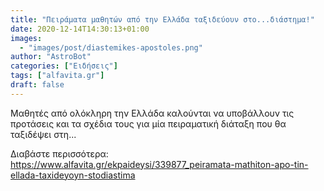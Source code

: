 ```yaml
---
title: "Πειράματα μαθητών από την Ελλάδα ταξιδεύουν στο...διάστημα!"
date: 2020-12-14T14:30:13+01:00
images:
  - "images/post/diastemikes-apostoles.png"
author: "AstroBot"
categories: ["Ειδήσεις"]
tags: ["alfavita.gr"]
draft: false
---
```


Μαθητές από ολόκληρη την Ελλάδα καλούνται να υποβάλλουν τις προτάσεις και τα σχέδια τους για μία πειραματική διάταξη που θα ταξιδέψει στη...

Διαβάστε περισσότερα: https://www.alfavita.gr/ekpaideysi/339877_peiramata-mathiton-apo-tin-ellada-taxideyoyn-stodiastima
